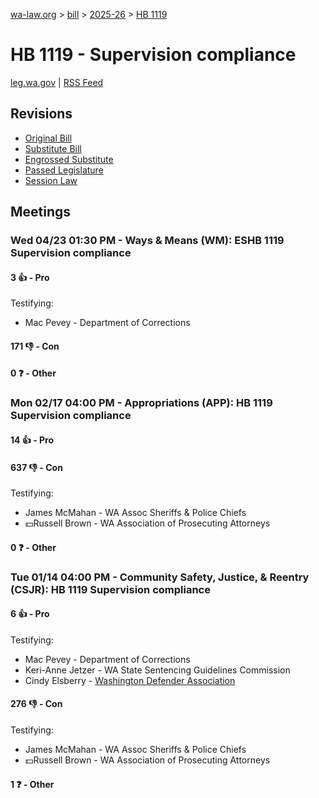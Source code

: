 [wa-law.org](/) > [bill](/bill/) > [2025-26](/bill/2025-26/) > [HB 1119](/bill/2025-26/hb/1119/)

# HB 1119 - Supervision compliance
[leg.wa.gov](https://app.leg.wa.gov/billsummary?BillNumber=1119&Year=2025&Initiative=false) | [RSS Feed](./rss.xml)

## Revisions
* [Original Bill](1/)
* [Substitute Bill](S/)
* [Engrossed Substitute](S.E/)
* [Passed Legislature](S.PL/)
* [Session Law](S.SL/)

## Meetings
### Wed 04/23 01:30 PM - Ways & Means (WM): ESHB 1119 Supervision compliance
#### 3 👍 - Pro
Testifying:
* Mac Pevey - Department of Corrections

#### 171 👎 - Con

#### 0 ❓ - Other

### Mon 02/17 04:00 PM - Appropriations (APP): HB 1119 Supervision compliance
#### 14 👍 - Pro

#### 637 👎 - Con
Testifying:
* James McMahan - WA Assoc Sheriffs & Police Chiefs
* 💵Russell Brown - WA Association of Prosecuting Attorneys

#### 0 ❓ - Other

### Tue 01/14 04:00 PM - Community Safety, Justice, & Reentry (CSJR): HB 1119 Supervision compliance
#### 6 👍 - Pro
Testifying:
* Mac Pevey - Department of Corrections
* Keri-Anne Jetzer - WA State Sentencing Guidelines Commission
* Cindy Elsberry - [Washington Defender Association](/org/washington_defender_association/)

#### 276 👎 - Con
Testifying:
* James McMahan - WA Assoc Sheriffs & Police Chiefs
* 💵Russell Brown - WA Association of Prosecuting Attorneys

#### 1 ❓ - Other
